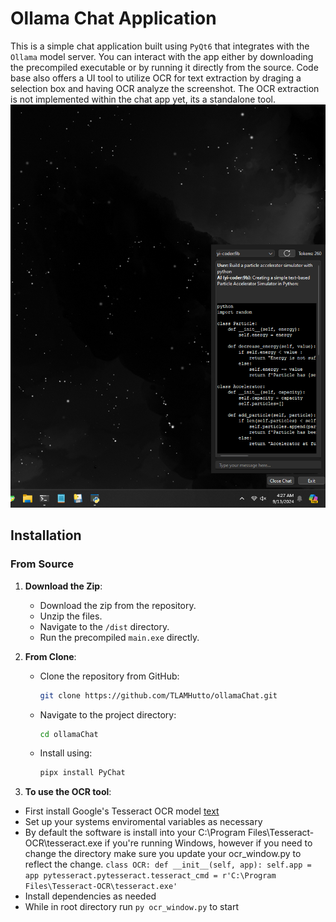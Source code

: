 # Ollama Chat Application

This is a simple chat application built using `PyQt6` that integrates with the `Ollama` model server. You can interact with the app either by downloading the precompiled executable or by running it directly from the source. Code base also offers a UI tool to utilize OCR for text extraction by draging a selection box and having OCR analyze the screenshot. The OCR extraction is not implemented within the chat app yet, its a standalone tool.
![Chat Application Interface](./screenshot.png)
## Installation

### From Source

1. **Download the Zip**: 
   - Download the zip from the repository.
   - Unzip the files.
   - Navigate to the `/dist` directory.
   - Run the precompiled `main.exe` directly.

2. **From Clone**:
   - Clone the repository from GitHub:
     ```bash
     git clone https://github.com/TLAMHutto/ollamaChat.git
     ```
   - Navigate to the project directory:
     ```bash
     cd ollamaChat
     ```
   - Install using:
     ```bash
     pipx install PyChat
     ```

3. **To use the OCR tool**:
  - First install Google's Tesseract OCR model [text](https://github.com/tesseract-ocr/tesseract)
  - Set up your systems enviromental variables as necessary
  - By default the software is install into your C:\Program Files\Tesseract-OCR\tesseract.exe if you're running Windows, however if you need to change the directory make sure you update your ocr_window.py to reflect the change. ```class OCR:
    def __init__(self, app):
        self.app = app
        pytesseract.pytesseract.tesseract_cmd = r'C:\Program Files\Tesseract-OCR\tesseract.exe'```
  - Install dependencies as needed
  - While in root directory run ```py ocr_window.py``` to start
